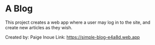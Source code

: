 # A Blog 

This project creates a web app where a user may log in to the site, and create new articles as they wish. 

Created by: Paige Inoue
Link: https://simple-blog-e4a8d.web.app
